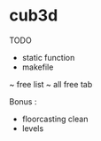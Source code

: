 # cub3d

TODO

- static function
- makefile

~ free list
~ all free tab

Bonus :
- floorcasting clean
- levels